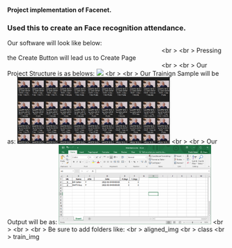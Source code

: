 <h4>Project implementation of Facenet.</h4>

<h3>Used this to create an Face recognition attendance.</h3>

Our software will look like below:
<img scr='./images/omepage.png' width=350>
<br \>
<br \>
Pressing the Create Button will lead us to Create Page
<img scr='./images/create_student.png' width=350>
<br \>
<br \>
Our Project Structure is as belows:
<img src='./images/folder_structure.png' width=350>
<br \>
<br \>
Our Trainign Sample will be as:
<img src='./images/training_data_example.png' width=350>
<br \>
<br \>
Our Output will be as:
<img src='./images/AttendanceSheet.png' width=350>
<br \>
<br \>
<br \>
Be sure to add folders like:
<br \>
aligned_img
<br \>
class
<br \>
train_img

